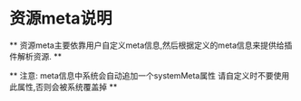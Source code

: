 # 资源meta说明

** 资源meta主要依靠用户自定义meta信息,然后根据定义的meta信息来提供给插件解析资源. **

** 注意: meta信息中系统会自动追加一个systemMeta属性 请自定义时不要使用此属性,否则会被系统覆盖掉 **